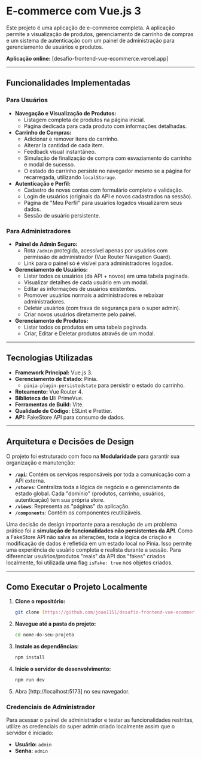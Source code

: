 # E-commerce com Vue.js 3

Este projeto é uma aplicação de e-commerce completa. A aplicação permite a visualização de produtos, gerenciamento de carrinho de compras e um sistema de autenticação com um painel de administração para gerenciamento de usuários e produtos.

**Aplicação online:** [desafio-frontend-vue-ecommerce.vercel.app]

---

## Funcionalidades Implementadas

### Para Usuários

- **Navegação e Visualização de Produtos:**
  - Listagem completa de produtos na página inicial.
  - Página dedicada para cada produto com informações detalhadas.
- **Carrinho de Compras:**
  - Adicionar e remover itens do carrinho.
  - Alterar la cantidad de cada item.
  - Feedback visual instantâneo.
  - Simulação de finalização de compra com esvaziamento do carrinho e modal de sucesso.
  - O estado do carrinho persiste no navegador mesmo se a página for recarregada, utilizando `localStorage`.
- **Autenticação e Perfil:**
  - Cadastro de novas contas com formulário completo e validação.
  - Login de usuários (originais da API e novos cadastrados na sessão).
  - Página de "Meu Perfil" para usuários logados visualizarem seus dados.
  - Sessão de usuário persistente.

### Para Administradores

- **Painel de Admin Seguro:**
  - Rota `/admin` protegida, acessível apenas por usuários com permissão de administrador (Vue Router Navigation Guard).
  - Link para o painel só é visível para administradores logados.
- **Gerenciamento de Usuários:**
  - Listar todos os usuários (da API + novos) em uma tabela paginada.
  - Visualizar detalhes de cada usuário em um modal.
  - Editar as informações de usuários existentes.
  - Promover usuários normais a administradores e rebaixar administradores.
  - Deletar usuários (com trava de segurança para o super admin).
  - Criar novos usuários diretamente pelo painel.
- **Gerenciamento de Produtos:**
  - Listar todos os produtos em uma tabela paginada.
  - Criar, Editar e Deletar produtos através de um modal.

---

## Tecnologias Utilizadas

- **Framework Principal:** Vue.js 3.
- **Gerenciamento de Estado:** Pinia.
  - `pinia-plugin-persistedstate` para persistir o estado do carrinho.
- **Roteamento:** Vue Router 4.
- **Biblioteca de UI:** PrimeVue.
- **Ferramentas de Build:** Vite.
- **Qualidade de Código:** ESLint e Prettier.
- **API:** FakeStore API para consumo de dados.

---

## Arquitetura e Decisões de Design

O projeto foi estruturado com foco na **Modularidade** para garantir sua organização e manutenção:

- **`/api`**: Contém os serviços responsáveis por toda a comunicação com a API externa.
- **`/stores`**: Centraliza toda a lógica de negócio e o gerenciamento de estado global. Cada "domínio" (produtos, carrinho, usuários, autenticação) tem sua própria store.
- **`/views`**: Representa as "páginas" da aplicação.
- **`/components`**: Contém os componentes reutilizáveis.

Uma decisão de design importante para a resolução de um problema prático foi a **simulação de funcionalidades não persistentes da API**. Como a FakeStore API não salva as alterações, toda a lógica de criação e modificação de dados é refletida em um estado local no Pinia. Isso permite uma experiência de usuário completa e realista durante a sessão. Para diferenciar usuários/produtos "reais" da API dos "fakes" criados localmente, foi utilizada uma flag `isFake: true` nos objetos criados.

---

## Como Executar o Projeto Localmente

1.  **Clone o repositório:**
    ```bash
    git clone [https://github.com/joao1151/desafio-frontend-vue-ecommerce]
    ```
2.  **Navegue até a pasta do projeto:**
    ```bash
    cd nome-do-seu-projeto
    ```
3.  **Instale as dependências:**
    ```bash
    npm install
    ```
4.  **Inicie o servidor de desenvolvimento:**
    ```bash
    npm run dev
    ```
5.  Abra [http://localhost:5173] no seu navegador.

### Credenciais de Administrador

Para acessar o painel de administrador e testar as funcionalidades restritas, utilize as credenciais do super admin criado localmente assim que o servidor é iniciado:

- **Usuário:** `admin`
- **Senha:** `admin`
